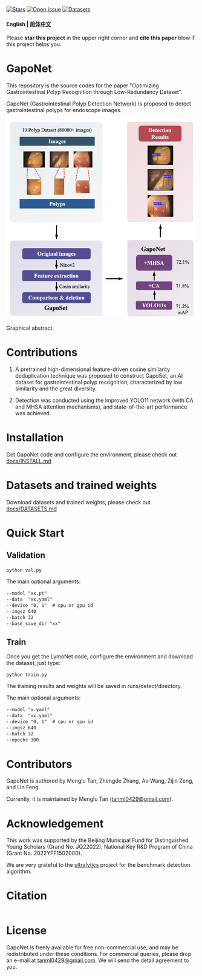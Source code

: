 [![Stars](https://img.shields.io/github/stars/tanml0429/GapoNet)](
https://github.com/tanml0429/GapoNet)
[![Open issue](https://img.shields.io/github/issues/tanml0429/GapoNet)](
https://github.com/tanml0429/GapoNet/issues)
[![Datasets](https://img.shields.io/static/v1?label=Download&message=source_code&color=orange)](
https://github.com/tanml0429/GapoNet/archive/refs/heads/main.zip)

#### English | [简体中文](https://github.com/tanml0429/GapoNet/blob/main/docs/README_zh_cn.md)

Please **star this project** in the upper right corner and **cite this paper** blow 
if this project helps you. 

# GapoNet

This repository is the source codes for the paper 
"Optimizing Gastrointestinal Polyp Recognition through Low-Redundancy Dataset".

GapoNet (Gastrointestinal Polyp Detection Network) is proposed to detect gastrointestinal polyps for endoscope images.

![GA](https://github.com/tanml0429/GapoNet/blob/main/docs/GA.png)

Graphical abstract.


# Contributions

1. A pretrained high-dimensional feature-driven cosine similarity deduplication technique was proposed to construct GapoSet, an AI dataset for gastrointestinal polyp recognition, characterized by low similarity and the great diversity.

2. Detection was conducted using the improved YOLO11 network (with CA and MHSA attention mechanisms), and state-of-the-art performance was achieved. 


# Installation
Get GapoNet code and configure the environment, please check out [docs/INSTALL.md](https://github.com/tanml0429/GapoNet/blob/master/docs/INSTALL.md)

# Datasets and trained weights
Download datasets and trained weights, please check out [docs/DATASETS.md](https://github.com/tanml0429/GapoNet/blob/master/docs/DATASETS.md)

# Quick Start

## Validation
```
python val.py
```
The main optional arguments:
```
--model "xx.pt"
--data  "xx.yaml"
--device "0, 1"  # cpu or gpu id
--imgsz 640 
--batch 32
--base_save_dir "xx" 

```


## Train

Once you get the LymoNet code, configure the environment and download the dataset, just type:
```
python train.py 
```
The training results and weights will be saved in runs/detect/directory.

The main optional arguments:
```
--model "x.yaml"
--data  "xx.yaml"
--device "0, 1"  # cpu or gpu id
--imgsz 640 
--batch 32 
--epochs 300 
```


# Contributors

GapoNet is authored by Menglu Tan, Zhengde Zhang, Ao Wang, Zijin Zeng, and Lin Feng.

Currently, it is maintained by Menglu Tan (tanml0429@gmail.com).

# Acknowledgement

This work was supported by the Beijing Municipal Fund for Distinguished Young Scholars (Grand No. JQ22022), National Key R&D Program of China (Grant No. 2022YFF1502000).

We are very grateful to the [ultralytics](https://github.com/ultralytics/ultralytics) project for the benchmark detection algorithm.



# Citation
```

```


# License
GapoNet is freely available for free non-commercial use, and may be redistributed under these conditions. For commercial queries, please drop an e-mail at tanml0429@gmail.com. We will send the detail agreement to you.